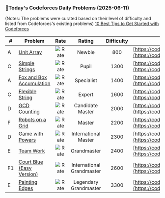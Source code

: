 ### 🌟Today's Codeforces Daily Problems (2025-06-11)
(Notes: The problems were curated based on their level of difficulty and listed from Codeforces's existing problems)
[10 Best Tips to Get Started with Codeforces](https://github.com/ika9810/Codeforces-Daily-Problems/blob/main/10%20Best%20Tips%20to%20Get%20Started%20with%20Codeforces.md)

| # | Problem | Rate| Rating | Difficulty | Contest |
|---| ----- | :--------: | :----------: | :----------: | ---------- |
|A|[Unit Array](https://codeforces.com/contest/1834/problem/A)|![Rate](https://img.shields.io/badge/Newbie-800-lightgrey)|Newbie|800|[https://codeforces.com/contest/1834](https://codeforces.com/contest/1834)|
|C|[Simple Strings](https://codeforces.com/contest/665/problem/C)|![Rate](https://img.shields.io/badge/Pupil-1300-brightgreen)|Pupil|1300|[https://codeforces.com/contest/665](https://codeforces.com/contest/665)|
|A|[Fox and Box Accumulation](https://codeforces.com/contest/388/problem/A)|![Rate](https://img.shields.io/badge/Specialist-1400-9cf)|Specialist|1400|[https://codeforces.com/contest/388](https://codeforces.com/contest/388)|
|C|[Flexible String](https://codeforces.com/contest/1778/problem/C)|![Rate](https://img.shields.io/badge/Expert-1600-blue)|Expert|1600|[https://codeforces.com/contest/1778](https://codeforces.com/contest/1778)|
|D|[GCD Counting](https://codeforces.com/contest/1101/problem/D)|![Rate](https://img.shields.io/badge/Candidate%20Master-2000-blueviolet)|Candidate Master|2000|[https://codeforces.com/contest/1101](https://codeforces.com/contest/1101)|
|F|[Robots on a Grid](https://codeforces.com/contest/1335/problem/F)|![Rate](https://img.shields.io/badge/Master-2200-orange)|Master|2200|[https://codeforces.com/contest/1335](https://codeforces.com/contest/1335)|
|D|[Game with Powers](https://codeforces.com/contest/317/problem/D)|![Rate](https://img.shields.io/badge/International%20Master-2300-orange)|International Master|2300|[https://codeforces.com/contest/317](https://codeforces.com/contest/317)|
|E|[Team Work](https://codeforces.com/contest/932/problem/E)|![Rate](https://img.shields.io/badge/Grandmaster-2400-red)|Grandmaster|2400|[https://codeforces.com/contest/932](https://codeforces.com/contest/932)|
|F1|[Court Blue (Easy Version)](https://codeforces.com/contest/2002/problem/F1)|![Rate](https://img.shields.io/badge/International%20Grandmaster-2600-red)|International Grandmaster|2600|[https://codeforces.com/contest/2002](https://codeforces.com/contest/2002)|
|E|[Painting Edges](https://codeforces.com/contest/576/problem/E)|![Rate](https://img.shields.io/badge/Legendary%20Grandmaster-3300-red)|Legendary Grandmaster|3300|[https://codeforces.com/contest/576](https://codeforces.com/contest/576)|
